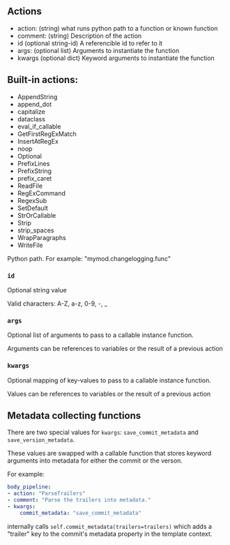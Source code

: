 ## Actions

- action: (string) what runs python path to a function or known function 
- comment: (string) Description of the action
- id (optional string-id) A referencible id to refer to it 
- args: (optional list) Arguments to instantiate the function
- kwargs (optional dict) Keyword arguments to instantiate the function

## Built-in actions: 

- AppendString
- append_dot
- capitalize
- dataclass
- eval_if_callable
- GetFirstRegExMatch
- InsertAtRegEx
- noop
- Optional
- PrefixLines
- PrefixString
- prefix_caret
- ReadFile
- RegExCommand
- RegexSub
- SetDefault
- StrOrCallable
- Strip
- strip_spaces
- WrapParagraphs
- WriteFile

Python path. For example: "mymod.changelogging.func"

### `id`

Optional string value

Valid characters: A-Z, a-z, 0-9, -, _

### `args`

Optional list of arguments to pass to a callable instance function.

Arguments can be references to variables or the result of a previous action

### `kwargs`

Optional mapping of key-values to pass to a callable instance function.

Values can be references to variables or the result of a previous action

## Metadata collecting functions

There are two special values for ``kwargs``: `save_commit_metadata` and `save_version_metadata`.

These values are swapped with a callable function that stores keyword arguments into metadata for either the commit or the verson.

For example:

```yaml
body_pipeline:
- action: "ParseTrailers"
- comment: "Parse the trailers into metadata."
- kwargs: 
    commit_metadata: "save_commit_metadata"
```

internally calls ``self.commit_metadata(trailers=trailers)`` which adds a "trailer" key to the commit's metadata property in the template context.
